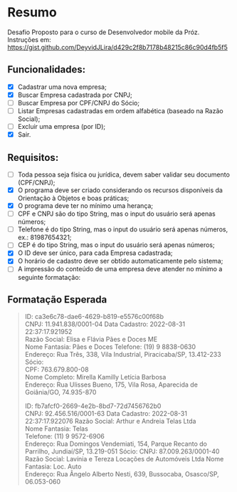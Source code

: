 # Resumo
Desafio Proposto para o curso de Desenvolvedor mobile da Próz.   
Instruções em: https://gist.github.com/DeyvidJLira/d429c2f8b7178b48215c86c90d4fb5f5

## Funcionalidades:

- [x]  Cadastrar uma nova empresa;
- [x] Buscar Empresa cadastrada por CNPJ;
- [ ] Buscar Empresa por CPF/CNPJ do Sócio;
- [ ] Listar Empresas cadastradas em ordem alfabética (baseado na Razão Social);
- [ ] Excluir uma empresa (por ID);
- [x] Sair.

## Requisitos:

- [ ] Toda pessoa seja física ou jurídica, devem saber validar seu documento (CPF/CNPJ);
- [x] O programa deve ser criado considerando os recursos disponíveis da Orientação à Objetos e boas práticas;
- [x] O programa deve ter no mínimo uma herança;
- [ ] CPF e CNPJ são do tipo String, mas o input do usuário será apenas números;
- [ ] Telefone é do tipo String, mas o input do usuário será apenas números, ex.: 81987654321;
- [ ] CEP é do tipo String, mas o input do usuário será apenas números;
- [x] O ID deve ser único, para cada Empresa cadastrada;
- [x] O horário de cadastro deve ser obtido automaticamente pelo sistema;
- [ ] A impressão do conteúdo de uma empresa deve atender no mínimo a seguinte formatação:

## Formatação Esperada


> ID: ca3e6c78-dae6-4629-b819-e5576c00f68b   
> CNPJ: 11.941.838/0001-04 Data Cadastro: 2022-08-31 22:37:17.921952   
> Razão Social: Elisa e Flávia Pães e Doces ME   
> Nome Fantasia: Pães e Doces
> Telefone: (19) 9 8838-0630   
> Endereço: Rua Três, 338, Vila Industrial, Piracicaba/SP, 13.412-233
> Sócio:   
> CPF: 763.679.800-08   
> Nome Completo: Mirella Kamilly Letícia Barbosa   
> Endereço: Rua Ulisses Bueno, 175, Vila Rosa, Aparecida de Goiânia/GO, 74.935-870
>
> ID: fb7afcf0-2669-4e2b-8bd7-72d7456762b0   
> CNPJ: 92.456.516/0001-63  Data Cadastro: 2022-08-31 22:37:17.922076
> Razão Social: Arthur e Andreia Telas Ltda   
> Nome Fantasia: Telas   
> Telefone: (11) 9 9572-6906  
> Endereço: Rua Domingos Vendemiati, 154, Parque Recanto do Parrilho, Jundiaí/SP, 13.219-051
> Sócio:
> CNPJ: 87.009.263/0001-40
> Razão Social: Lavínia e Tereza Locações de Automóveis Ltda
> Nome Fantasia: Loc. Auto   
> Endereço: Rua Ângelo Alberto Nesti, 639, Bussocaba, Osasco/SP, 06.053-060
